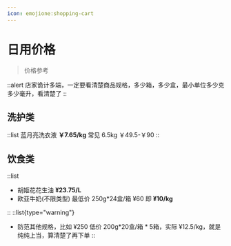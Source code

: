 ```yaml
---
icon: emojione:shopping-cart
---
```


# 日用价格

> 价格参考

::alert
店家诡计多端，一定要看清楚商品规格，多少箱，多少盒，最小单位多少克多少毫升，看清楚了
::

## 洗护类

::list
蓝月亮洗衣液 **￥7.65/kg** 常见 6.5kg ￥49.5-￥90
::

## 饮食类

::list

- 胡姬花花生油 **¥23.75/L**
- 欧亚牛奶(不限类型) 最低价 250g*24盒/箱 ¥60 即 **¥10/kg**

::
::list{type="warning"}

- 防范其他规格，比如 ¥250 低价 200g*20盒/箱 * 5箱，实际 ¥12.5/kg，就是纯纯上当，算清楚了再下单
::
